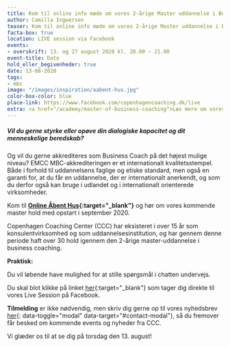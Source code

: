 ```yaml
---
title: Kom til online info møde om vores 2-årige Master uddannelse i Business Coaching
author: Camilla Ingwersen
teaser: Kom til online info møde om vores 2-årige Master uddannelse i Business Coaching
facta-box: true
location: LIVE session via Facebook
events:
- overskrift: 13. og 27 august 2020 kl. 20.00 – 21.00
event-title: Dato
hold_eller_begivenheder: true
date: 13-08-2020
tags:
- mbc
image: "/images/inspiration/aabent-hus.jpg"
color-box-color: blue
place-link: https://www.facebook.com/copenhagencoaching.dk/live
extra: <a href="/academy/master-of-business-coaching">Læs mere om vores Master of Business Coaching</a>
---
```

##### Vil du gerne styrke eller opøve din dialogiske kapacitet og dit menneskelige beredskab?

Og vil du gerne akkrediteres som Business Coach på det højest mulige niveau? EMCC MBC-akkrediteringen er et internationalt kvalitetsstempel. Både i forhold til uddannelsens faglige og etiske standard, men også en garanti for, at du får en uddannelse, der er internationalt anerkendt, og som du derfor også kan bruge i udlandet og i internationalt orienterede virksomheder.

Kom til **[Online Åbent Hus](https://www.facebook.com/copenhagencoaching.dk/live){:target="_blank"}** og hør om vores kommende master hold med opstart i september 2020.

Copenhagen Coaching Center (CCC) har eksisteret i over 15 år som konsulentvirksomhed og som uddannelsesinstitution, og har gennem denne periode haft over 30 hold igennem den 2-årige master-uddannelse i business coaching.

**Praktisk:**

Du vil løbende have mulighed for at stille spørgsmål i chatten undervejs.

Du skal blot klikke på linket [her](https://www.facebook.com/copenhagencoaching.dk/live){:target="_blank"} som tager dig direkte til vores Live Session på Facebook.

**Tilmelding** er ikke nødvendig, men skriv dig gerne op til vores nyhedsbrev [her](#contact){: data-toggle="modal" data-target="#contact-modal"}, så du fremover får besked om kommende events og nyheder fra CCC.

Vi glæder os til at se dig på torsdag den 13. august!